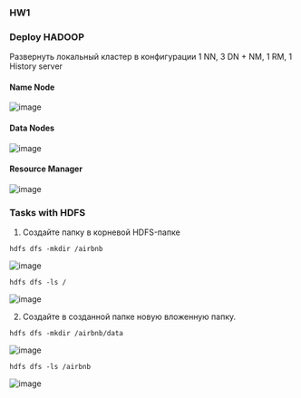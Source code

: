 ### HW1

### Deploy HADOOP
Развернуть локальный кластер в конфигурации 1 NN, 3 DN + NM, 1 RM, 1 History server
#### Name Node
![image](https://user-images.githubusercontent.com/49230518/135066749-a7da9d7a-e57f-47ac-9f5c-fb0af93669ba.png)
#### Data Nodes
![image](https://user-images.githubusercontent.com/49230518/135066987-3d8c5343-2227-4c93-9121-e4b1f1f275ac.png)
#### Resource Manager 
![image](https://user-images.githubusercontent.com/49230518/135070477-b582da09-ae71-4a59-8603-dd2d53f5252e.png)

### Tasks with HDFS
1.  Создайте папку в корневой HDFS-папке
```
hdfs dfs -mkdir /airbnb
```
![image](https://user-images.githubusercontent.com/49230518/135089671-5c7a8180-b842-4a68-ac50-e6dfee84d162.png)

```
hdfs dfs -ls /
```
![image](https://user-images.githubusercontent.com/49230518/135089736-c8f44d9d-4fac-4333-9fb9-c522e93d115f.png)

2.  Создайте в созданной папке новую вложенную папку.
```
hdfs dfs -mkdir /airbnb/data
```
![image](https://user-images.githubusercontent.com/49230518/135089849-99dcc091-f37f-469a-9e33-d4a609e63852.png)

```
hdfs dfs -ls /airbnb
```
![image](https://user-images.githubusercontent.com/49230518/135089926-79bf2340-940f-49a4-8e81-d184ea74144c.png)
